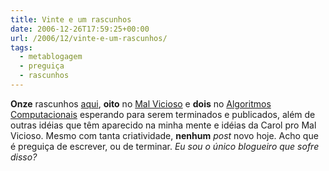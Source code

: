 ```yaml
---
title: Vinte e um rascunhos
date: 2006-12-26T17:59:25+00:00
url: /2006/12/vinte-e-um-rascunhos/
tags:
  - metablogagem
  - preguiça
  - rascunhos
---
```


**Onze** rascunhos [aqui][1], **oito** no [Mal Vicioso][2] e **dois** no [Algoritmos Computacionais][3] esperando para serem terminados e publicados, além de outras idéias que têm aparecido na minha mente e idéias da Carol pro Mal Vicioso. Mesmo com tanta criatividade, **nenhum** _post_ novo hoje. Acho que é preguiça de escrever, ou de terminar. _Eu sou o único blogueiro que sofre disso?_

[1]: /
[2]: http://malvicioso.com/
[3]: /tags/algoritmos/
